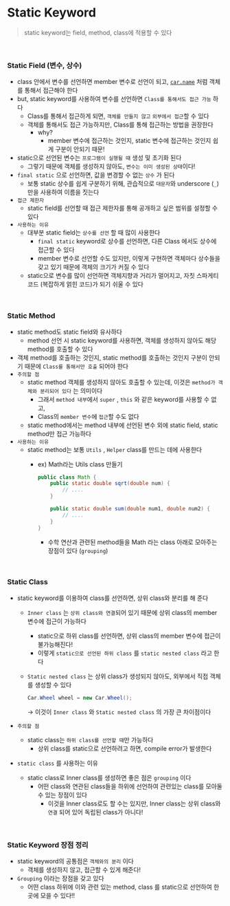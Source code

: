 # Static Keyword
>
> static keyword는 field, method, class에 적용할 수 있다
>

<br>

### Static Field (변수, 상수)

- class 안에서 변수를 선언하면 member 변수로 선언이 되고, [`car.name`](http://car.name) 처럼 객체를 통해서 접근해야 한다
- but, static keyword를 사용하여 변수를 선언하면 `Class를 통해서도 접근 가능` 하다
  - Class를 통해서 접근하게 되면, `객체를 만들지 않고` `외부에서 접근`할 수 있다
  - 객체를 통해서도 접근 가능하지만, Class를 통해 접근하는 방법을 권장한다
    - why?
      - member 변수에 접근하는 것인지, static 변수에 접근하는 것인지 쉽게 구분이 안되기 때문!
- static으로 선언된 변수는 `프로그램이 실행될 때` 생성 및 초기화 된다
  - 그렇기 때문에 객체를 생성하지 않아도, `변수는 이미 생성된 상태`이다!
- `final static` 으로 선언하면, 값을 변경할 수 없는 `상수` 가 된다
  - 보통 static 상수를 쉽게 구분하기 위해, 관습적으로 `대문자`와 underscore (`_`) 만을 사용하여 이름을 짓는다
- `접근 제한자`
  - static field를 선언할 때 접근 제한자를 통해 공개하고 싶은 범위를 설정할 수 있다
- `사용하는 이유`
  - 대부분 static field는 `상수를 선언` 할 때 많이 사용한다
    - `final static` keyword로 상수를 선언하면, 다른 Class 에서도 상수에 접근할 수 있다
    - member 변수로 선언할 수도 있지만, 이렇게 구현하면 객체마다 상수들을 갖고 있기 때문에 객체의 크기가 커질 수 있다
  - static으로 변수를 많이 선언하면 객체지향과 거리가 멀어지고, 자칫 스파게티 코드 (복잡하게 얽힌 코드)가 되기 쉬울 수 있다

<br>

### Static Method

- static method도 static field와 유사하다
  - method 선언 시 static keyword를 사용하면, 객체를 생성하지 않아도 해당 method를 호출할 수 있다
- 객체 method를 호출하는 것인지, static method를 호출하는 것인지 구분이 안되기 때문에 `Class를 통해서만 호출` 되어야 한다
- `주의할 점`
  - static method 객체를 생성하지 않아도 호출할 수 있는데, 이것은 `method가 객체와 분리되어 있다` 는 의미이다
    - 그래서 `method 내부`에서 `super` , `this` 와 같은 keyword를 사용할 수 없고,
    - Class의 `member 변수`에 `접근`할 수도 없다
  - static method에서는 method 내부에 선언된 변수 외에 static field, static method만 접근 가능하다
- `사용하는 이유`
  - static method는 보통 `Utils` , `Helper` class를 만드는 데에 사용한다
    - ex) Math라는 Utils class 만들기

      ```java
      public class Math {
          public static double sqrt(double num) {
              // ....
          }
      
          public static double sum(double num1, double num2) {
              // ....
          }
      }
      ```

      - 수학 연산과 관련된 method들을 Math 라는 class 아래로 모아주는 장점이 있다 (`grouping`)

<br>

### Static Class

- static keyword를 이용하여 class를 선언하면, 상위 class와 분리를 해 준다
  - `Inner class` 는 `상위 class와 연결`되어 있기 때문에 상위 class의 member 변수에 접근이 가능하다
    - static으로 하위 class를 선언하면, 상위 class의 member 변수에 접근이 불가능해진다!
    - 이렇게 `static으로 선언된 하위 class` 를 `static nested class` 라고 한다
  - `Static nested class` 는 상위 class가 생성되지 않아도, 외부에서 직접 객체를 생성할 수 있다

    ```java
    Car.Wheel wheel = new Car.Wheel();
    ```

    → 이것이 `Inner class` 와 `Static nested class` 의 가장 큰 차이점이다

- `주의할 점`
  - static class는 `하위 class를 선언할 때`만 가능하다
    - 상위 class를 static으로 선언하려고 하면, compile error가 발생한다
- `static class` 를 사용하는 이유
  - static class로 Inner class를 생성하면 좋은 점은 `grouping`  이다
    - 어떤 class와 연관된 class들을 하위에 선언하여 관련있는 class를 모아둘 수 있는 장점이 있다
      - 이것을 Inner class로도 할 수는 있지만, Inner class는 상위 class와 `연결` 되어 있어 독립된 class가 아니다!

<br>

### Static Keyword 장점 정리

- static keyword의 공통점은 `객체와의 분리` 이다
  - 객체를 생성하지 않고, 접근할 수 있게 해준다!
- `Grouping` 이라는 장점을 갖고 있다
  - 어떤 class 하위에 이와 관련 있는 method, class 를 static으로 선언하여 한 곳에 모을 수 있다!!

